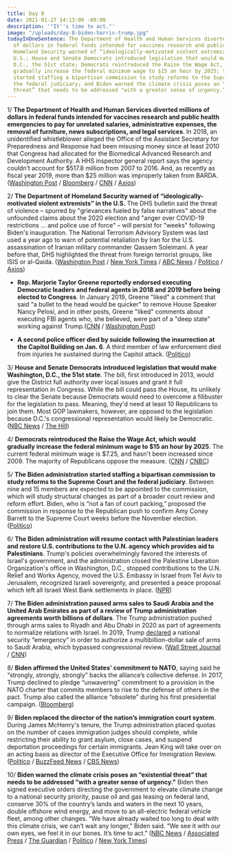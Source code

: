 ```yaml
---
title: Day 8
date: 2021-01-27 14:13:00 -08:00
description: '"It''s time to act."'
image: "/uploads/day-8-biden-harris-trump.jpg"
todayInOneSentence: The Department of Health and Human Services diverted millions
  of dollars in federal funds intended for vaccines research and public health emergencies;
  Homeland Security warned of “ideologically-motivated violent extremists” in the
  U.S.; House and Senate Democrats introduced legislation that would make Washington,
  D.C., the 51st state; Democrats reintroduced the Raise the Wage Act, which would
  gradually increase the federal minimum wage to $15 an hour by 2025; the Biden administration
  started staffing a bipartisan commission to study reforms to the Supreme Court and
  the federal judiciary; and Biden warned the climate crisis poses an “existential
  threat” that needs to be addressed "with a greater sense of urgency."
---
```


1/ **The Department of Health and Human Services diverted millions of dollars in federal funds intended for vaccines research and public health emergencies to pay for unrelated salaries, administrative expenses, the removal of furniture, news subscriptions, and legal services**. In 2018, an unidentified whistleblower alleged the Office of the Assistant Secretary for Preparedness and Response had been misusing money since at least 2010 that Congress had allocated for the Biomedical Advanced Research and Development Authority. A HHS inspector general report says the agency couldn’t account for $517.8 million from 2007 to 2016. And, as recently as fiscal year 2019, more than $25 million was improperly taken from BARDA. ([Washington Post](https://www.washingtonpost.com/health/2021/01/27/barda-health-funds-misappropiated/) / [Bloomberg](https://www.bloomberg.com/news/articles/2021-01-27/trump-trial-without-chief-justice-lets-gop-talk-optics-not-riot?sref=MIBMEEoj) / [CNN](https://www.cnn.com/2021/01/27/politics/hhs-inspector-report-general-vaccine-development-funds/index.html) / [Axios](https://www.axios.com/hhs-misused-millions-dollars-intended-public-health-vaccine-research-d9756b89-05ad-4126-9f97-a7e91123c23b.html))

2/ **The Department of Homeland Security warned of “ideologically-motivated violent extremists” in the U.S.** The DHS bulletin said the threat of violence – spurred by "grievances fueled by false narratives" about the unfounded claims about the 2020 election and "anger over COVID-19 restrictions ... and police use of force" – will persist for "weeks" following Biden's inauguration. The National Terrorism Advisory System was last used a year ago to warn of potential retaliation by Iran for the U.S. assassination of Iranian military commander Qassem Soleimani. A year before that, DHS highlighted the threat from foreign terrorist groups, like ISIS or al-Qaida. ([Washington Post](https://www.washingtonpost.com/national/homeland-security-bulletin-warns-americans-about-violence-by-grievance-fueled-domestic-extremists/2021/01/27/4182f864-60c3-11eb-ac8f-4ae05557196e_story.html) / [New York Times](https://www.nytimes.com/2021/01/27/us/capitol-riot-domestic-terrorism.html) / [ABC News](https://abcnews.go.com/Politics/dhs-federal-alert-system-1st-time-year-warn/story?id=75517886) / [Politico](https://www.politico.com/news/2021/01/27/dhs-warns-continued-violence-domestic-extremists-463161) / [Axios](https://www.axios.com/capitol-riot-domestic-extremism-dhs-heightened-threat-9aa0358c-05a3-47b7-ac87-77e4a7a2a800.html))

* **Rep. Marjorie Taylor Greene reportedly endorsed executing Democratic leaders and federal agents in 2018 and 2019 before being elected to Congress**. In January 2019, Greene "liked" a comment that said "a bullet to the head would be quicker" to remove House Speaker Nancy Pelosi, and in other posts, Greene "liked" comments about executing FBI agents who, she believed, were part of a "deep state" working against Trump.([CNN](https://www.cnn.com/2021/01/26/politics/marjorie-taylor-greene-democrats-violence/index.html) / [Washington Post](https://www.washingtonpost.com/politics/2021/01/26/marjorie-taylor-greene-facebook-violence/))

* **A second police officer died by suicide following the insurrection at the Capitol Building on Jan. 6**. A third member of law enforcement died from injuries he sustained during the Capitol attack. ([Politico](https://www.politico.com/news/2021/01/27/second-officer-suicide-following-capitol-riot-463123))

3/ **House and Senate Democrats introduced legislation that would make Washington, D.C., the 51st state**. The bill, first introduced in 2013, would give the District full authority over local issues and grant it full representation in Congress. While the bill could pass the House, its unlikely to clear the Senate because Democrats would need to overcome a filibuster for the legislation to pass. Meaning, they'd need at least 10 Republicans to join them. Most GOP lawmakers, however, are opposed to the legislation because D.C.'s congressional representation would likely be Democratic. ([NBC News](https://www.nbcnews.com/politics/congress/democrats-introduce-bill-make-washington-dc-51st-state-n1255841) / [The Hill](https://thehill.com/homenews/campaign/536052-senate-democrats-reintroduce-dc-statehood-bill))

4/ **Democrats reintroduced the Raise the Wage Act, which would gradually increase the federal minimum wage to $15 an hour by 2025**. The current federal minimum wage is $7.25, and hasn't been increased since 2009. The majority of Republicans oppose the measure. ([CNN](https://www.cnn.com/2021/01/26/politics/congress-15-dollar-minimum-wage-increase-democrats/index.html) / [CNBC](https://www.cnbc.com/2021/01/26/democrats-reintroduce-15-minimum-wage-bill-with-unified-control-of-congress.html))

5/ **The Biden administration started staffing a bipartisan commission to study reforms to the Supreme Court and the federal judiciary**. Between nine and 15 members are expected to be appointed to the commission, which will study structural changes as part of a broader court review and reform effort. Biden, who is “not a fan of court packing,” proposed the commission in response to the Republican push to confirm Amy Coney Barrett to the Supreme Court weeks before the November election. ([Politico](https://www.politico.com/news/2021/01/27/biden-supreme-court-reform-463126))

6/ **The Biden administration will resume contact with Palestinian leaders and restore U.S. contributions to the U.N. agency which provides aid to Palestinians**. Trump's policies overwhelmingly favored the interests of Israel's government, and the administration closed the Palestine Liberation Organization's office in Washington, D.C., stopped contributions to the U.N. Relief and Works Agency, moved the U.S. Embassy in Israel from Tel Aviv to Jerusalem, recognized Israeli sovereignty, and presented a peace proposal which left all Israeli West Bank settlements in place. ([NPR](https://www.npr.org/sections/biden-transition-updates/2021/01/26/960900951/biden-administration-restores-aid-to-palestinians-reversing-trump-policy))

7/ **The Biden administration paused arms sales to Saudi Arabia and the United Arab Emirates as part of a review of Trump administration agreements worth billions of dollars**. The Trump administration pushed through arms sales to Riyadh and Abu Dhabi in 2020 as part of agreements to normalize relations with Israel. In 2019, Trump [declared](https://whatthefuckjusthappenedtoday.com/2019/05/28/day-859/#5-trump-claimed-a-national-security) a national security “emergency” in order to authorize a multibillion-dollar sale of arms to Saudi Arabia, which bypassed congressional review. ([Wall Street Journal](https://www.wsj.com/articles/biden-freezes-u-s-arms-sales-to-saudi-arabia-uae-11611773191) / [CNN](https://www.cnn.com/2021/01/27/politics/us-pauses-saudi-uae-arms-sales/index.html))

8/ **Biden affirmed the United States' commitment to NATO**, saying said he “strongly, strongly, strongly” backs the alliance’s collective defense. In 2017, Trump declined to pledge “unwavering” commitment to a provision in the NATO charter that commits members to rise to the defense of others in the pact. Trump also called the alliance “obsolete” during his first presidential campaign. ([Bloomberg](https://www.bloomberg.com/news/articles/2021-01-27/biden-backs-nato-strongly-strongly-strongly-in-video-message?sref=MIBMEEoj))

9/ **Biden replaced the director of the nation’s immigration court system**. During James McHenry's tenure, the Trump administration placed quotas on the number of cases immigration judges should complete, while restricting their ability to grant asylum, close cases, and suspend deportation proceedings for certain immigrants. Jean King will take over on an acting basis as director of the Executive Office for Immigration Review. ([Politico](https://www.politico.com/news/2021/01/27/biden-replaces-immigration-court-463053) / [BuzzFeed News](https://www.buzzfeednews.com/article/hamedaleaziz/james-mchenry-immigration-courts-steps-down) / [CBS News](https://www.cbsnews.com/news/james-mchenry-immigration-courts-head-stepping-down/))

10/ **Biden warned the climate crisis poses an “existential threat” that needs to be addressed "with a greater sense of urgency."** Biden then signed executive orders directing the government to elevate climate change to a national security priority, pause oil and gas leasing on federal land, conserve 30% of the country’s lands and waters in the next 10 years, double offshore wind energy, and move to an all-electric federal vehicle fleet, among other changes. “We have already waited too long to deal with this climate crisis, we can’t wait any longer,” Biden said. “We see it with our own eyes, we feel it in our bones. It’s time to act.” ([NBC News](https://www.nbcnews.com/politics/white-house/biden-sign-executive-actions-climate-change-n1255814) / [Associated Press](https://apnews.com/article/joe-biden-climate-change-executive-order-e465713362ebbd82bf98acb65a66ea84) / [The Guardian](https://www.theguardian.com/us-news/2021/jan/27/joe-biden-climate-change-executive-orders) / [Politico](https://www.politico.com/news/2021/01/27/biden-climate-orders-energy-463051) / [New York Times](https://www.nytimes.com/2021/01/27/climate/climate-change-biden-kerry.html))
